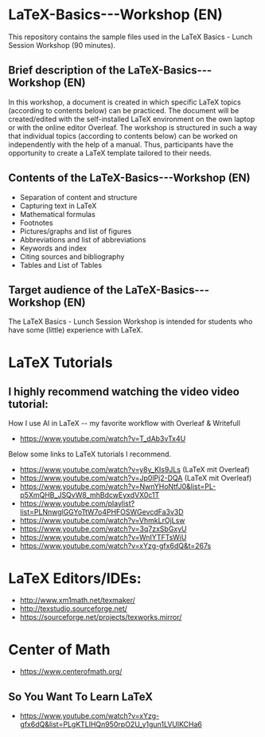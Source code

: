# LaTeX-Basics---Workshop (EN)
This repository contains the sample files used in the LaTeX Basics - Lunch Session Workshop (90 minutes).

## Brief description of the LaTeX-Basics---Workshop (EN) 
In this workshop, a document is created in which specific LaTeX topics (according to contents below) can be practiced. The document will be created/edited with the self-installed LaTeX environment on the own laptop or with the online editor Overleaf. The workshop is structured in such a way that individual topics (according to contents below) can be worked on independently with the help of a manual. Thus, participants have the opportunity to create a LaTeX template tailored to their needs.

## Contents of the LaTeX-Basics---Workshop (EN)
- Separation of content and structure
- Capturing text in LaTeX
- Mathematical formulas
- Footnotes
- Pictures/graphs and list of figures
- Abbreviations and list of abbreviations
- Keywords and index
- Citing sources and bibliography
- Tables and List of Tables

## Target audience of the LaTeX-Basics---Workshop (EN) 
The LaTeX Basics - Lunch Session Workshop is intended for students who have some (little) experience with LaTeX.

# LaTeX Tutorials

## I highly recommend watching the video video tutorial:

How I use AI in LaTeX -- my favorite workflow with Overleaf & Writefull
- https://www.youtube.com/watch?v=T_dAb3vTx4U

Below some links to LaTeX tutorials I recommend.
- https://www.youtube.com/watch?v=y8y_KIs9JLs (LaTeX mit Overleaf)
- https://www.youtube.com/watch?v=Jp0lPj2-DQA (LaTeX mit Overleaf)
- https://www.youtube.com/watch?v=NwnYHoNtfJ0&list=PL-p5XmQHB_JSQvW8_mhBdcwEyxdVX0c1T 
- https://www.youtube.com/playlist?list=PLNnwglGGYoTtW7o4PHFOSWGevcdFa3v3D   
- https://www.youtube.com/watch?v=VhmkLrOjLsw 
- https://www.youtube.com/watch?v=3q7zxSbGxyU
- https://www.youtube.com/watch?v=WnIYTFTsWiU
- https://www.youtube.com/watch?v=xYzg-gfx6dQ&t=267s 
# LaTeX Editors/IDEs:
- http://www.xm1math.net/texmaker/ 
- http://texstudio.sourceforge.net/
- https://sourceforge.net/projects/texworks.mirror/
# Center of Math
- https://www.centerofmath.org/
## So You Want To Learn LaTeX
- https://www.youtube.com/watch?v=xYzg-gfx6dQ&list=PLgKTLlHQn950rpO2U_y1gun1LVUlKCHa6 
